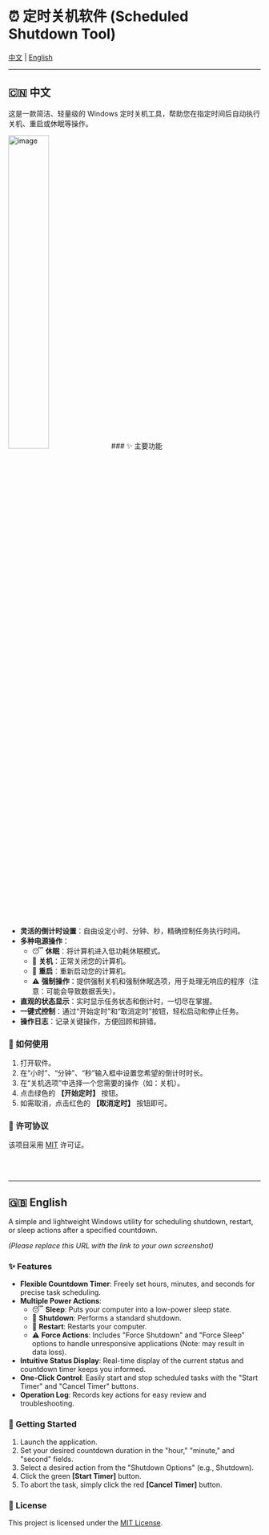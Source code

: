 # ⏰ 定时关机软件 (Scheduled Shutdown Tool)

[中文](#中文) | [English](#english)

---

## 🇨🇳 中文

这是一款简洁、轻量级的 Windows 定时关机工具，帮助您在指定时间后自动执行关机、重启或休眠等操作。


<img style="width: 40%; height: auto;" alt="image" src="https://github.com/user-attachments/assets/c8c930ee-56a9-4f01-8f3c-1f8480f6b2e7" />
### ✨ 主要功能

*   **灵活的倒计时设置**：自由设定小时、分钟、秒，精确控制任务执行时间。
*   **多种电源操作**：
    *   😴 **休眠**：将计算机进入低功耗休眠模式。
    *   🔌 **关机**：正常关闭您的计算机。
    *   🔄 **重启**：重新启动您的计算机。
    *   ⚠️ **强制操作**：提供强制关机和强制休眠选项，用于处理无响应的程序（注意：可能会导致数据丢失）。
*   **直观的状态显示**：实时显示任务状态和倒计时，一切尽在掌握。
*   **一键式控制**：通过“开始定时”和“取消定时”按钮，轻松启动和停止任务。
*   **操作日志**：记录关键操作，方便回顾和排错。

### 🚀 如何使用

1.  打开软件。
2.  在“小时”、“分钟”、“秒”输入框中设置您希望的倒计时时长。
3.  在“关机选项”中选择一个您需要的操作（如：关机）。
4.  点击绿色的 **【开始定时】** 按钮。
5.  如需取消，点击红色的 **【取消定时】** 按钮即可。

### 📄 许可协议

该项目采用 [MIT](https://opensource.org/licenses/MIT) 许可证。

<br>
<br>

---


## 🇬🇧 English

A simple and lightweight Windows utility for scheduling shutdown, restart, or sleep actions after a specified countdown.


*(Please replace this URL with the link to your own screenshot)*

### ✨ Features

*   **Flexible Countdown Timer**: Freely set hours, minutes, and seconds for precise task scheduling.
*   **Multiple Power Actions**:
    *   😴 **Sleep**: Puts your computer into a low-power sleep state.
    *   🔌 **Shutdown**: Performs a standard shutdown.
    *   🔄 **Restart**: Restarts your computer.
    *   ⚠️ **Force Actions**: Includes "Force Shutdown" and "Force Sleep" options to handle unresponsive applications (Note: may result in data loss).
*   **Intuitive Status Display**: Real-time display of the current status and countdown timer keeps you informed.
*   **One-Click Control**: Easily start and stop scheduled tasks with the "Start Timer" and "Cancel Timer" buttons.
*   **Operation Log**: Records key actions for easy review and troubleshooting.

### 🚀 Getting Started

1.  Launch the application.
2.  Set your desired countdown duration in the "hour," "minute," and "second" fields.
3.  Select a desired action from the "Shutdown Options" (e.g., Shutdown).
4.  Click the green **[Start Timer]** button.
5.  To abort the task, simply click the red **[Cancel Timer]** button.

### 📄 License

This project is licensed under the [MIT License](https://opensource.org/licenses/MIT).
